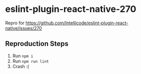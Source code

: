 # eslint-plugin-react-native-270

Repro for https://github.com/Intellicode/eslint-plugin-react-native/issues/270

## Reproduction Steps

1. Run `npm i`
2. Run `npm run lint`
3. Crash :(
